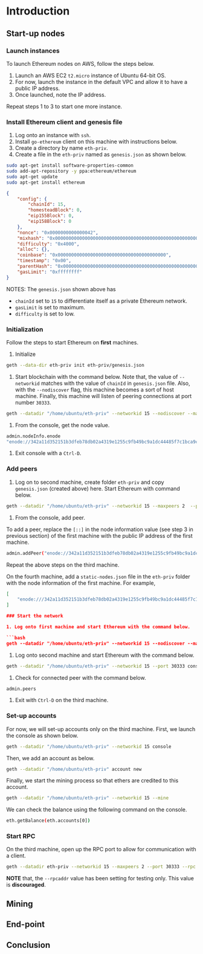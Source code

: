 # Introduction

## Start-up nodes

### Launch instances

To launch Ethereum nodes on AWS, follow the steps below.

1. Launch an AWS EC2 `t2.micro` instance of Ubuntu 64-bit OS.
1. For now, launch the instance in the default VPC and allow it to have a public IP address.
1. Once launched, note the IP address.

Repeat steps 1 to 3 to start one more instance.

### Install Ethereum client and genesis file

1. Log onto an instance with `ssh`.
1. Install `go-ethereum` client on this machine with instructions below.
1. Create a directory by name `eth-priv`.
1. Create a file in the `eth-priv` named as `genesis.json` as shown below.

```bash
sudo apt-get install software-properties-common
sudo add-apt-repository -y ppa:ethereum/ethereum
sudo apt-get update
sudo apt-get install ethereum
```

```json
{
    "config": {
        "chainId": 15,
        "homesteadBlock": 0,
        "eip155Block": 0,
        "eip158Block": 0
    },
    "nonce": "0x0000000000000042",
    "mixhash": "0x0000000000000000000000000000000000000000000000000000000000000000",
    "difficulty": "0x4000",
    "alloc": {},
    "coinbase": "0x0000000000000000000000000000000000000000",
    "timestamp": "0x00",
    "parentHash": "0x0000000000000000000000000000000000000000000000000000000000000000",
    "gasLimit": "0xffffffff"
}
```

NOTES:
The `genesis.json` shown above has

* `chainId` set to `15` to differentiate itself as a private Ethereum network.
* `gasLimit` is set to maximum.
* `difficulty` is set to low.

### Initialization

Follow the steps to start Ethereum on **first** machines.

1. Initialize

```bash
geth --data-dir eth-priv init eth-priv/genesis.json
```

1. Start blockchain with the command below. Note that, the value of `--networkid` matches with the value of `chainId` in `genesis.json` file. Also, with the `--nodiscover` flag, this machine becomes a sort of host machine. Finally, this machine will listen of peering connections at port number `30333`.

```bash
geth --datadir "/home/ubuntu/eth-priv" --networkid 15 --nodiscover --maxpeers 3  --port 30333 console
```

1. From the console, get the node value.

```bash
admin.nodeInfo.enode
"enode://342a11d352151b3dfeb78db02a4319e1255c9fb49bc9a1dc44485f7c1bca9cc638540833e4577016f9a6180d1e911d907280af9b3892c53120e1e30619594eba@[::]:30333?discport=0"
```

1. Exit console with a `Ctrl-D`.

### Add peers

1. Log on to second machine, create folder `eth-priv` and copy `genesis.json` (created above) here. Start Ethereum with command below.

```bash
geth --datadir "/home/ubuntu/eth-priv" --networkid 15 --maxpeers 2  --port 30333 console
```

1. From the console, add peer.

To add a peer, replace the `[::]` in the node information value (see step 3 in previous section) of the first machine with the public IP address of the first machine.

```bash
admin.addPeer("enode://342a11d352151b3dfeb78db02a4319e1255c9fb49bc9a1dc44485f7c1bca9cc638540833e4577016f9a6180d1e911d907280af9b3892c53120e1e30619594eba@18.0.0.0:30333?discport=0")
```

Repeat the above steps on the third machine.

On the fourth machine, add a `static-nodes.json` file in the `eth-priv` folder with the node information of the first machine. For example,

```json
[
    "enode:///342a11d352151b3dfeb78db02a4319e1255c9fb49bc9a1dc44485f7c1bca9cc638540833e4577016f9a6180d1e911d907280af9b3892c53120e1e30619594eba@18.0.0.0:30333"
]

### Start the network

1. Log onto first machine and start Ethereum with the command below.

```bash
geth --datadir "/home/ubuntu/eth-priv" --networkid 15 --nodiscover --maxpeers 2  --port 30333 console
```

1. Log onto second machine and start Ethereum with the command below.

```bash
geth --datadir "/home/ubuntu/eth-priv" --networkid 15 --port 30333 console
```

1. Check for connected peer with the command below.

```bash
admin.peers
```

1. Exit with `Ctrl-D` on the third machine.

### Set-up accounts

For now, we will set-up accounts only on the third machine. First, we launch the console as shown below.

```bash
geth --datadir "/home/ubuntu/eth-priv" --networkid 15 console
```

Then, we add an account as below.

```bash
geth --datadir "/home/ubuntu/eth-priv" account new
```

Finally, we start the mining process so that ethers are credited to this account.

```bash
geth --datadir "/home/ubuntu/eth-priv" --networkid 15 --mine
```

We can check the balance using the following command on the console.

```bash
eth.getBalance(eth.accounts[0])
```

### Start RPC

On the third machine, open up the RPC port to allow for communication with a client.

```bash
geth --datadir eth-priv --networkid 15 --maxpeers 2 --port 30333 --rpc --rpcapi "web3,eth,personal" --rpcaddr "0.0.0.0" --rpccorsdomain "*"
```

**NOTE** that, the `--rpcaddr` value has been setting for testing only. This value is **discouraged**.

## Mining

## End-point

## Conclusion